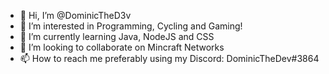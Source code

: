 - 👋 Hi, I’m @DominicTheD3v
- 👀 I’m interested in Programming, Cycling and Gaming!
- 🌱 I’m currently learning Java, NodeJS and CSS
- 💞️ I’m looking to collaborate on Mincraft Networks
- 📫 How to reach me preferably using my Discord: DominicTheDev#3864

<!---
DominicTheD3v/DominicTheD3v is a ✨ special ✨ repository because its `README.md` (this file) appears on your GitHub profile.
You can click the Preview link to take a look at your changes.
--->
